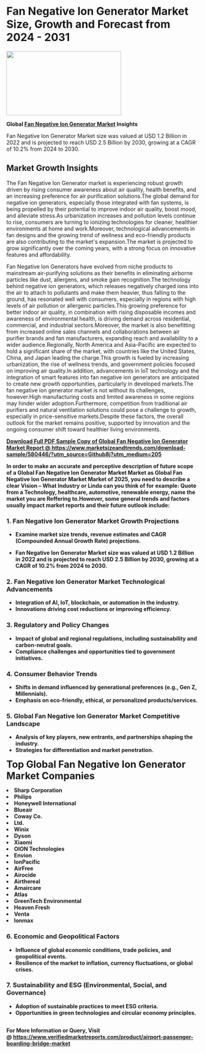 <H1>Fan Negative Ion Generator Market Size, Growth and Forecast from 2024 - 2031</H1><img class="aligncenter size-medium wp-image-584254" src="https://thirdeyenews.in/wp-content/uploads/2024/09/Global-Market-Research-300x168.jpeg" alt="" width="300" height="168" /><p><strong>Global&nbsp;<a href="https://www.marketsizeandtrends.com/download-sample/580446/?utm_source=Github8j?utm_medium=205">Fan Negative Ion Generator Market</a> Insights</strong></p><p>Fan Negative Ion Generator Market size was valued at USD 1.2 Billion in 2022 and is projected to reach USD 2.5 Billion by 2030, growing at a CAGR of 10.2% from 2024 to 2030.</p><p><h2>Market Growth Insights</h2> <p>The Fan Negative Ion Generator market is experiencing robust growth driven by rising consumer awareness about air quality, health benefits, and an increasing preference for air purification solutions.The global demand for negative ion generators, especially those integrated with fan systems, is being propelled by their potential to improve indoor air quality, boost mood, and alleviate stress.As urbanization increases and pollution levels continue to rise, consumers are turning to ionizing technologies for cleaner, healthier environments at home and work.Moreover, technological advancements in fan designs and the growing trend of wellness and eco-friendly products are also contributing to the market's expansion.The market is projected to grow significantly over the coming years, with a strong focus on innovative features and affordability.</p> <p><strong><a href="#"></a></strong></p> <p>Fan Negative Ion Generators have evolved from niche products to mainstream air-purifying solutions as their benefits in eliminating airborne particles like dust, allergens, and smoke gain recognition.The technology behind negative ion generators, which releases negatively charged ions into the air to attach to pollutants and make them heavier, thus falling to the ground, has resonated well with consumers, especially in regions with high levels of air pollution or allergenic particles.This growing preference for better indoor air quality, in combination with rising disposable incomes and awareness of environmental health, is driving demand across residential, commercial, and industrial sectors.Moreover, the market is also benefitting from increased online sales channels and collaborations between air purifier brands and fan manufacturers, expanding reach and availability to a wider audience.Regionally, North America and Asia-Pacific are expected to hold a significant share of the market, with countries like the United States, China, and Japan leading the charge.This growth is fueled by increasing urbanization, the rise of wellness trends, and government policies focused on improving air quality.In addition, advancements in IoT technology and the integration of smart features into fan negative ion generators are anticipated to create new growth opportunities, particularly in developed markets.The fan negative ion generator market is not without its challenges, however.High manufacturing costs and limited awareness in some regions may hinder wider adoption.Furthermore, competition from traditional air purifiers and natural ventilation solutions could pose a challenge to growth, especially in price-sensitive markets.Despite these factors, the overall outlook for the market remains positive, supported by innovation and the ongoing consumer shift toward healthier living environments.</p> <p><strong><a href="#"></p><p><span class=""><strong>Download Full PDF Sample Copy of Global Fan Negative Ion Generator Market Report</strong> @ <a href="https://www.marketsizeandtrends.com/download-sample/580446/?utm_source=Github8j?utm_medium=205" target="_blank">https://www.marketsizeandtrends.com/download-sample/580446/?utm_source=Github8j?utm_medium=205</a></span></p><p>In order to make an accurate and perceptive description of future scope of a Global&nbsp;Fan Negative Ion Generator Market Market as Global&nbsp;Fan Negative Ion Generator Market Market of 2025, you need to describe a clear Vision &ndash; What Industry or Linda can you think of for example: Quote from a Technology, healthcare, automotive, renewable energy, name the market you are Reffering to.However, some general trends and factors usually impact market reports and their future outlook include:</p><h3>1.&nbsp;<strong>Fan Negative Ion Generator Market Growth Projections</strong></h3><ul><li>Examine market size trends, revenue estimates and CAGR (Compounded Annual Growth Rate) projections.</li><li><p>Fan Negative Ion Generator Market size was valued at USD 1.2 Billion in 2022 and is projected to reach USD 2.5 Billion by 2030, growing at a CAGR of 10.2% from 2024 to 2030.</p></li></ul><h3>2.&nbsp;<strong>Fan Negative Ion Generator Market Technological Advancements</strong></h3><ul><li>Integration of AI, IoT, blockchain, or automation in the industry.</li><li>Innovations driving cost reductions or improving efficiency.</li></ul><h3>3.&nbsp;<strong>Regulatory and Policy Changes</strong></h3><ul><li>Impact of global and regional regulations, including sustainability and carbon-neutral goals.</li><li>Compliance challenges and opportunities tied to government initiatives.</li></ul><h3>4.&nbsp;<strong>Consumer Behavior Trends</strong></h3><ul><li>Shifts in demand influenced by generational preferences (e.g., Gen Z, Millennials).</li><li>Emphasis on eco-friendly, ethical, or personalized products/services.</li></ul><h3>5.&nbsp;<strong>Global Fan Negative Ion Generator Market Competitive Landscape</strong></h3><ul><li>Analysis of key players, new entrants, and partnerships shaping the industry.</li><li>Strategies for differentiation and market penetration.</li></ul><p data-pm-slice="1 1 []"><span style="color: inherit; font-family: inherit; font-size: 25px;">Top Global Fan Negative Ion Generator Market Companies</span></p><div class="" data-test-id=""><p><li>Sharp Corporation</li><li> Philips</li><li> Honeywell International</li><li> Blueair</li><li> Coway Co.</li><li> Ltd.</li><li> Winix</li><li> Dyson</li><li> Xiaomi</li><li> OION Technologies</li><li> Envion</li><li> IonPacific</li><li> AirFree</li><li> Airocide</li><li> Airthereal</li><li> Amaircare</li><li> Atlas</li><li> GreenTech Environmental</li><li> Heaven Fresh</li><li> Venta</li><li> Ionmax</li></p></div><h3>6.&nbsp;<strong>Economic and Geopolitical Factors</strong></h3><ul><li>Influence of global economic conditions, trade policies, and geopolitical events.</li><li>Resilience of the market to inflation, currency fluctuations, or global crises.</li></ul><h3>7.&nbsp;<strong>Sustainability and ESG (Environmental, Social, and Governance)</strong></h3><ul><li>Adoption of sustainable practices to meet ESG criteria.</li><li>Opportunities in green technologies and circular economy principles.</li></ul><h2><strong style="font-size: 14px;">For More Information or Query, Visit @&nbsp;</strong><a style="background-color: #ffffff; font-size: 14px;" href="https://www.marketsizeandtrends.com/report/fan-negative-ion-generator-market/" target="_blank">https://www.verifiedmarketreports.com/product/airport-passenger-boarding-bridge-market</a></h2>